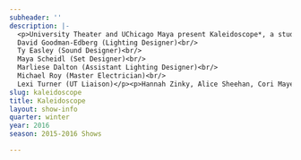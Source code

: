 ```yaml
---
subheader: ''
description: |-
  <p>University Theater and UChicago Maya present Kaleidoscope*, a student choreographed performance exploring the dynamic theatricality of an ever shifting perspective. UChicago Maya is a fusion dance group that blends both Western and Eastern dance styles. Through rich use of lighting, sound, and and many perspectives are woven together as Kaleidoscope explores what is disparate and what is analogous through the shared lens of movement.</p><p>*Please note that there will be the use of haze and strobe lights during the show.</p> <p><strong>Aixin Chen</strong> (Dancer) is a fourth-year who has enjoyed trapezing around the dance community in her time here, participating in UBallet, PhiNix workshops, and Maya. In high school, she has been a part of the <em>Nutcracker </em>and <em>Phantom of the Opera </em>productions in addition to competing in YAGP. When she is not working on her Anthropology and Biology majors, she enjoys spending time with friends, rock climbing, and sketching.</p><p><strong>Christine Chin </strong>(Co-Director, Choreographer, Dancer) is a third-year pre-med Public Policy major in the college. She competitively danced ballet, tap, and jazz with Bonis en Toure and has trained in summer intensive programs with the Houston Ballet and Ad Deum. Christine has also done work on campus with UBallet. She currently serves as the co-president of Maya.</p><p><strong>Leilani Douglas </strong>(Choreographer, Dancer) is a third-year in the College majoring in Public Policy Studies and minoring in HIPS. She has danced and choreographed with Maya since her first year including performances at the MODA Fashion Show, SASA Show, and Where Fun Comes To Dance. Outside of school and Maya, Leilani volunteers with the RSO Peer Health Exchange, works as a tour guide in the Office of College Admissions, and belts Hamilton the Musical in her apartment when no one's home. Enjoy the show!</p><p><strong>Doremi Feng </strong>(Choreographer, Dancer) is a second-year in the College, potentially majoring in Biological Sciences, Mathematics, or Molecular Engineering. She danced with Maya in Body, SASA, MODA, and Where Fun Comes to Dance in the year of 2015. She also choreographed and performed two Traditional Chinese pieces on UC-CSSA's Chinese New Year Celebration. Doremi would really love to know you if you are interested in practicing some water-sleeve dance routines with her.</p><p><strong>Laurel Freidenberg </strong>(Dancer) is a fourth-year Economics major. Some favorite previous roles include Aegina in <em>Spartacus</em>, Dawn in <em>Coppelia</em>, and Clemence in <em>Raymonda</em>. She is excited to be dancing in her first show with Maya.</p><p><strong>Leah Garner </strong>(Dancer) is a fourth-year in the College majoring in Environmental Studies. Leah has been dancing since she was four, but Kaleidoscope will be her first performance since high school. In her spare time, Leah loves to scrapbook!</p> <p><strong>Lydia Liu </strong>(Dancer) is a first-year in the College, currently undecided in terms of major. She started in traditional Chinese and ballet classes before picking up jazz and contemporary. Outside of Maya, Lydia is a Moneythink mentor and a proud member of Kenwood House.</p><p><strong>Crystal Ma </strong>(Co-Director, Choreographer) is a third-year studying Economics and Art History. This is her first year co-directing UChicago Maya.</p><p><strong>Wes Mills</strong> (Dancer) is a fourth-year in the College majoring in Cinema and Media Studies and English. Previous dancing experience includes <em>Le Corsaire</em> (Conrad), <em>Raymonda</em> (Spanish Dance Troupe Lead), and UChicago Maya's <em>Body</em> (Ensemble).</p><p><strong>Jocelyne Muñoz </strong>(Choreographer, Dancer) is a second-year in the College majoring in Public Policy. She has been a part of Maya since her first quarter and participated in last year's Maya Show (<em>Body</em>), Moda, SASA, and Where Fun Comes to Dance. Outside of Maya Jocelyne is also part of PhiNix Dance Crew and Alpha Omicron Pi.</p><p><strong>Brianna Pinder </strong>(Choreographer, Dancer) is a second-year majoring in Economics and minoring in Computer Science. She has been dancing with Maya since fall quarter of her first year and is also a member of Phinix Dance Crew. In her free time, she enjoys watching dance videos on YouTube and eating Goldfish.</p><p><strong>Maddy Scott </strong>(Dancer) is a second-year majoring in History with a minor in Classical Studies. A native of Pittsburgh, PA, Maddy has been dancing since age 10. Outside of Maya, Maddy serves as Vice President of Philanthropy for the IL Kappa chapter of Pi Beta Phi, tutors elementary school students, and is involved with the Women in Public Service Program.</p><p><strong>Angela Shen </strong>(Co-Director, Choreographer, Dancer) is a fourth-year majoring in Biological Sciences with a concentration in Neuroscience. She started dancing when she was five, danced competitively for five years, and has co-directed Maya since her second year at UChicago. Outside of Maya, Angela interns at the University Arts Engagement Office at the Logan Center and is thrilled to share unique arts experiences with others.</p><p><strong>Gabriella (GG) Snow </strong>(Choreographer, Dancer) is a third-year in the College majoring in Public Policy and minoring in Gender and Sexuality Studies. She was a dancer in Maya's production, <em>Body</em>. She was a member of In2it dance company for 4 years, Boca Ballet Company for 2 years and danced competitively for 10 years. Fun Fact: she can speak four languages.</p><p><strong>Ella Sperling </strong>(Dancer) is a first-year in the College, and she plans to decide on a major as last-minute as possible. This is her first show with Maya, but she previously did ballet and danced with her high school company. Besides dancing, Ella also loves art, chocolate, old books, and grilled cheese.</p><p><strong>Joyce Sun </strong>(Dancer) is a third-year majoring in Biological Sciences. She started her dance training in ballet at the age of 3. Throughout the years, she has added pointe, jazz, modern, and contemporary techniques into her dance repertoire. She joined UChicago Maya her first year and loves the contagious energy of the group. Other than dancing, she loves to practice yoga, play the guitar, travel and cook. She also has a talent for making copious amounts dark chocolate disappear.</p><p><strong>Emma Tehrani</strong> (Dancer) is a fourth-year in the College majoring in Political Science and Psychology. She has danced with Maya since spring quarter of 2015. Emma is also involved with UBallet.</p><p><strong>Teddy Watler</strong> (Dancer) is a third-year undergraduate studying Art History and Law, Letters, &amp; Society. Teddy has previously performed with UBallet and UC Dancers, and currently serves as UBallet's Head of Teaching and Outreach.</p><p><strong>Samantha Weiss </strong>(Dancer) is a third-year in the College majoring in Economics, and is thrilled to be performing in her first show with Maya. Previously, she has trained in classical ballet and spent a summer performing with the Joffrey Ballet. She is so excited to return to the stage and hopes you all enjoy the show!</p><p>Madeline Fitzgerald (Stage Manager)<br/>
  David Goodman-Edberg (Lighting Designer)<br/>
  Ty Easley (Sound Designer)<br/>
  Maya Scheidl (Set Designer)<br/>
  Marliese Dalton (Assistant Lighting Designer)<br/>
  Michael Roy (Master Electrician)<br/>
  Lexi Turner (UT Liaison)</p><p>Hannah Zinky, Alice Sheehan, Cori Mayer, Dan Heins, Gabriel Levine, Emma Heras</p>
slug: kaleidoscope
title: Kaleidoscope
layout: show-info
quarter: winter
year: 2016
season: 2015-2016 Shows

---
```

